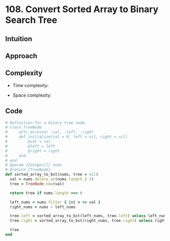 # 108. Convert Sorted Array to Binary Search Tree

## Intuition

## Approach
<!-- Describe your approach to solving the problem. -->

## Complexity

- Time complexity:
<!-- Add your time complexity here, e.g. $$O(n)$$ -->

- Space complexity:
<!-- Add your space complexity here, e.g. $$O(n)$$ -->

## Code

```ruby
# Definition for a binary tree node.
# class TreeNode
#     attr_accessor :val, :left, :right
#     def initialize(val = 0, left = nil, right = nil)
#         @val = val
#         @left = left
#         @right = right
#     end
# end
# @param {Integer[]} nums
# @return {TreeNode}
def sorted_array_to_bst(nums, tree = nil)
  val = nums.delete_at(nums.length / 2)
  tree = TreeNode.new(val)

  return tree if nums.length === 0

  left_nums = nums.filter { |n| n <= val }
  right_nums = nums - left_nums

  tree.left = sorted_array_to_bst(left_nums, tree.left) unless left_nums.length === 0
  tree.right = sorted_array_to_bst(right_nums, tree.right) unless right_nums.length === 0

  tree
end
```
